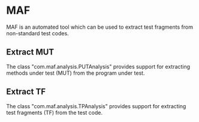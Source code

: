 # MAF
MAF is an automated tool which can be used to extract test fragments from non-standard test codes.

## Extract MUT
The class "com.maf.analysis.PUTAnalysis" provides support for extracting methods under test (MUT) from the program under test.

## Extract TF
The class "com.maf.analysis.TPAnalysis" provides support for extracting test fragments (TF) from the test code.
